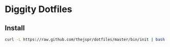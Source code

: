 # Diggity Dotfiles

## Install

```` bash
curl -L https://raw.github.com/thejspr/dotfiles/master/bin/init | bash
````
